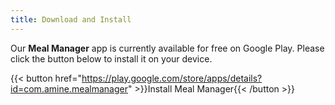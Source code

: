 ```yaml
---
title: Download and Install
---
```


Our **Meal Manager** app is currently available for free on Google Play.
Please click the button below to install it on your device.

{{< button href="https://play.google.com/store/apps/details?id=com.amine.mealmanager" >}}Install Meal Manager{{< /button >}}

